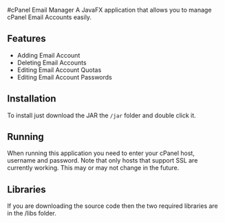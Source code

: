 #cPanel Email Manager
A JavaFX application that allows you to manage cPanel Email Accounts easily.

## Features
- Adding Email Account
- Deleting Email Accounts
- Editing Email Account Quotas
- Editing Email Account Passwords

## Installation
To install just download the JAR the `/jar` folder and double click it.

## Running
When running this application you need to enter your cPanel host, username and password. Note that only hosts that support SSL are currently working. This may or may not change in the future.

## Libraries
If you are downloading the source code then the two required libraries are in the /libs folder.

